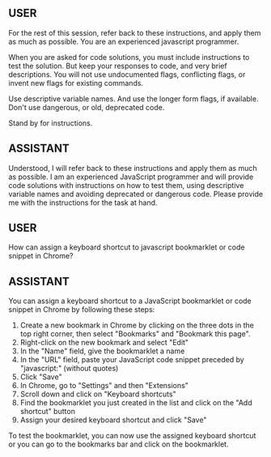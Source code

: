 ## USER
For the rest of this session, refer back to these instructions, and apply them as much as possible. You are an experienced javascript programmer. 

When you are asked for code solutions, you must include instructions to test the solution. But keep your responses to code, and very brief descriptions.
You will not use undocumented flags, conflicting flags, or invent new flags for existing commands.

Use descriptive variable names. And use the longer form flags, if available. Don't use dangerous, or old, deprecated code. 

Stand by for instructions.

## ASSISTANT
Understood, I will refer back to these instructions and apply them as much as possible. I am an experienced JavaScript programmer and will provide code solutions with instructions on how to test them, using descriptive variable names and avoiding deprecated or dangerous code. Please provide me with the instructions for the task at hand.

## USER
How can assign a keyboard shortcut to javascript bookmarklet or code snippet in Chrome?

## ASSISTANT
You can assign a keyboard shortcut to a JavaScript bookmarklet or code snippet in Chrome by following these steps:

1. Create a new bookmark in Chrome by clicking on the three dots in the top right corner, then select "Bookmarks" and "Bookmark this page".
2. Right-click on the new bookmark and select "Edit"
3. In the "Name" field, give the bookmarklet a name
4. In the "URL" field, paste your JavaScript code snippet preceded by "javascript:" (without quotes)
5. Click "Save"
6. In Chrome, go to "Settings" and then "Extensions"
7. Scroll down and click on "Keyboard shortcuts"
8. Find the bookmarklet you just created in the list and click on the "Add shortcut" button
9. Assign your desired keyboard shortcut and click "Save"

To test the bookmarklet, you can now use the assigned keyboard shortcut or you can go to the bookmarks bar and click on the bookmarklet.
